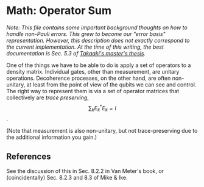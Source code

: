 # Math: Operator Sum #

*Note: This file contains some important background thoughts on how to
handle non-Pauli errors.  This grew to become our "error basis"
representation.  However, this description does not exactly correspond
to the current implementation.  At the time of this writing, the best
documentation is Sec. 5.3 of [Takaaki's master's
thesis](https://arxiv.org/abs/1908.10758).*

One of the things we have to be able to do is apply a set of operators
to a density matrix.  Individual gates, other than measurement, are
unitary operations.  Decoherence processes, on the other hand, are
often non-unitary, at least from the point of view of the qubits we
can see and control.  The right way to represent them is via a set of
operator matrices that collectively are _trace preserving_,
$$\sum_{k}E_k^\dagger E_k = I$$.

(Note that measurement is also non-unitary, but not trace-preserving
due to the additional information you gain.)

## References ##

See the discussion of this in Sec. 8.2.2 in Van Meter's book, or
(coincidentally) Sec. 8.2.3 and 8.3 of Mike & Ike.
